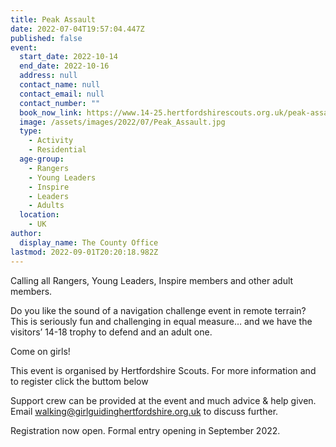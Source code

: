 ```yaml
---
title: Peak Assault
date: 2022-07-04T19:57:04.447Z
published: false
event:
  start_date: 2022-10-14
  end_date: 2022-10-16
  address: null
  contact_name: null
  contact_email: null
  contact_number: ""
  book_now_link: https://www.14-25.hertfordshirescouts.org.uk/peak-assault
  image: /assets/images/2022/07/Peak_Assault.jpg
  type:
    - Activity
    - Residential
  age-group:
    - Rangers
    - Young Leaders
    - Inspire
    - Leaders
    - Adults
  location:
    - UK
author:
  display_name: The County Office
lastmod: 2022-09-01T20:20:18.982Z
---
```

Calling all Rangers, Young Leaders, Inspire members and other adult members.

Do you like the sound of a navigation challenge event in remote terrain? This is seriously fun and challenging in equal measure… and we have the visitors’ 14-18 trophy to defend and an adult one.

Come on girls!

This event is organised by Hertfordshire Scouts. For more information and to register click the buttom below  

Support crew can be provided at the event and much advice & help given. Email <walking@girlguidinghertfordshire.org.uk> to discuss further.

Registration now open. Formal entry opening in September 2022.
